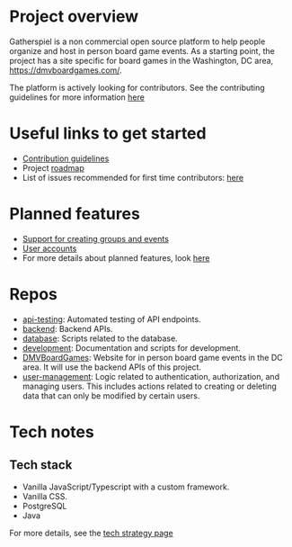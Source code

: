 # Project overview


Gatherspiel is a non commercial open source platform to help people organize and host in person board game events. As a starting point, the project has a site specific for board games in the Washington, DC area, https://dmvboardgames.com/. 

The platform is actively looking for contributors. See the contributing guidelines for more information [here](https://github.com/free-gather/development/blob/main/CONTRIBUTING.md)

# Useful links to get started
- [Contribution guidelines](https://github.com/free-gather/development/blob/main/CONTRIBUTING.md)
- Project [roadmap](https://github.com/Create-Third-Places/.github/blob/main/prplanned_features.md)
- List of issues recommended for first time contributors: [here](https://github.com/Create-Third-Places/DMVBoardGames/issues?q=is%3Aissue%20state%3Aopen%20label%3A%22good%20first%20issue%22)

# Planned features

- [Support for creating groups and events](https://github.com/Create-Third-Places/.github/blob/main/profile/features/CreatingGroupsAndEvents.md)
- [User accounts](https://github.com/Create-Third-Places/.github/blob/main/profile/features/UserAccounts.md)
- For more details about planned features, look [here](https://github.com/Create-Third-Places/.github/blob/main/planned_features.md)


# Repos

- [api-testing](https://github.com/Create-Third-Places/api-testing): Automated testing of API endpoints.
- [backend](https://github.com/Create-Third-Places/backend): Backend APIs.
- [database](https://github.com/Create-Third-Places/database): Scripts related to the database.
- [development](https://github.com/Create-Third-Places/development): Documentation and scripts for development.
- [DMVBoardGames](https://github.com/Create-Third-Places/DMVBoardGames): Website for in person board game events in the DC area. It will use the backend APIs of this project.
- [user-management](https://github.com/Create-Third-Places/user-management): Logic related to authentication, authorization, and managing users. This includes actions related to creating or deleting data that can only be modified by certain users.
  
# Tech notes

## Tech stack
- Vanilla JavaScript/Typescript with a custom framework.
- Vanilla CSS.
- PostgreSQL
- Java

For more details, see the [tech strategy page](https://github.com/Create-Third-Places/.github/blob/main/profile/tech/TechStrategy.md)



